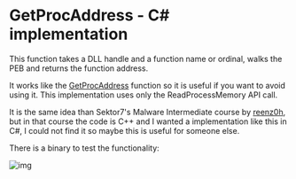 # GetProcAddress - C# implementation

This function takes a DLL handle and a function name or ordinal, walks the PEB and returns the function address. 

It works like the [GetProcAddress](https://learn.microsoft.com/en-us/windows/win32/api/libloaderapi/nf-libloaderapi-getprocaddress) function so it is useful if you want to avoid using it. This implementation uses only the ReadProcessMemory API call.

It is the same idea than Sektor7's Malware Intermediate course by [reenz0h](https://twitter.com/reenz0h), but in that course the code is C++ and I wanted a implementation like this in C#, I could not find it so maybe this is useful for someone else.

There is a binary to test the functionality: 

![img](https://raw.githubusercontent.com/ricardojoserf/ricardojoserf.github.io/master/images/getProcAddress/Screenshot_2.png)
